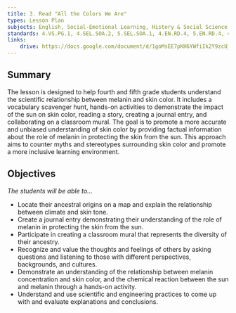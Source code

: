 ```yaml
---
title: 3. Read "All the Colors We Are"
types: Lesson Plan
subjects: English, Social-Emotional Learning, History & Social Science, Science
standards: 4.VS.PG.1, 4.SEL.SOA.2, 5.SEL.SOA.1, 4.EN.RD.4, 5.EN.RD.4, 4.EN.RD.6, 5.EN.RD.6
links:
    drive: https://docs.google.com/document/d/1goMsEE7pKH6YWfiIk2Y9zcU_U0NuixaLQ8DTIDR_4s0/edit#heading=h.joty0v63l5oi
---
```


## Summary

The lesson is designed to help fourth and fifth grade students understand the scientific relationship between melanin and skin color. It includes a vocabulary scavenger hunt, hands-on activities to demonstrate the impact of the sun on skin color, reading a story, creating a journal entry, and collaborating on a classroom mural. The goal is to promote a more accurate and unbiased understanding of skin color  by providing factual information about the role of melanin in protecting the skin from the sun. This approach aims to counter myths and stereotypes surrounding skin color and promote a more inclusive learning environment.

## Objectives

*The students will be able to...*

* Locate their ancestral origins on a map and explain the relationship between climate and skin tone.
* Create a journal entry demonstrating their understanding of the role of melanin in protecting the skin from the sun.
* Participate in creating a classroom mural that represents the diversity of their ancestry.
* Recognize and value the thoughts and feelings of others by asking questions and listening to those with different perspectives, backgrounds, and cultures.
* Demonstrate an understanding of the relationship between melanin concentration and skin color, and the chemical reaction between the sun and melanin through a hands-on activity.
* Understand and use scientific and engineering practices to come up with and evaluate explanations and conclusions.

